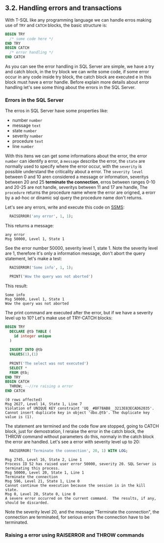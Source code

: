 ## 3.2. Handling errors and transactions

  With T-SQL like any programming language we can handle erros making use of ```TRY``` and ```CATCH``` blocks, the basic structure is:

  ```sql
  BEGIN TRY
    /* some code here */
  END TRY
  BEGIN CATCH
    /* error handling */
  END CATCH
  ```

  As you can see the error handling in SQL Server are simple, we have a try and catch block, in the try block we can write some code, if some error occur in any code inside try block, the catch block are executed e in this block must have a error handle. Before explain more details about error handling let's see some thing about the errors in the SQL Server. 

### Errors in the SQL Server
  
  The erros in SQL Server have some properties like:
  
  - number ```number```
  - message ```text```
  - state ```number```
  - severity ```number```
  - procedure ```text```
  - line ```number```
  
  With this itens we can get some informations about the error, the error ```number``` can identify a error, a ```message``` describe the error, the ```state``` are normally used to specify where the error occur, with the ```severity``` is possible understand the criticality about a error. The ```severity level``` between 0 and 10 aren considered a message or information, severitys between 20 and 25 **terminate the connection**, erros between ranges 0-10 and 20-25 are not handle, severitys between 11 and 17 are handle, The ```procedure``` returns the procedure name where the error are origned, a erorr by a ad-hoc or dinamic sql query the procedure name don't returns.

  Let's see any errors, write and execute this code on [SSMS](https://docs.microsoft.com/en-us/sql/ssms/download-sql-server-management-studio-ssms?view=sql-server-2017):

  ```sql
    RAISERROR('any error', 1, 1);
  ```

  This returns a message:

  ```
  any error
  Msg 50000, Level 1, State 1
  ```

  See the error number 50000, severity level 1, state 1. Note the severity level are 1, therefore it's only a information message, don't abort the query statement, let's make a test:

  ```sql
    RAISERROR('Some info', 1, 1);

    PRINT('Wow the query was not aborted')
  ```

  This result:

  ```
  Some info
  Msg 50000, Level 1, State 1
  Wow the query was not aborted
  ```

  The print command are executed after the error, but if we have a severity level up to 10? Let's make use of TRY-CATCH blocks:

  ```sql
  BEGIN TRY
    DECLARE @tb TABLE (
      id integer unique
    )
    
    INSERT INTO @tb
    VALUES(1),(1)
    
    PRINT('The select was not executed')
    SELECT *
    FROM @tb;
  END TRY
  BEGIN CATCH
    THROW; --//re raising a error
  END CATCH
  ```

  ```
  (0 rows affected)
  Msg 2627, Level 14, State 1, Line 7
  Violation of UNIQUE KEY constraint 'UQ__#BF78AB8__3213E83ECAD62035'. Cannot insert duplicate key in object 'dbo.@tb'. The duplicate key value is (1).
  ```

  The statement are termined and the code flow are stopped, going to CATCH block, just for demostration, I reraise the error in the catch block, the THROW command without parameters do this, normaly in the catch block the error are handled. Let's see a error with severity level up to 20:

  ```sql
    RAISERROR('Terminate the connection', 20, 1) WITH LOG;
  ```
  ```
  Msg 2745, Level 16, State 2, Line 1
  Process ID 52 has raised user error 50000, severity 20. SQL Server is terminating this process.
  Msg 50000, Level 20, State 1, Line 1
  Terminate the connection
  Msg 596, Level 21, State 1, Line 0
  Cannot continue the execution because the session is in the kill state.
  Msg 0, Level 20, State 0, Line 0
  A severe error occurred on the current command.  The results, if any, should be discarded.
  ```

  Note the severity level 20, and the message "Terminate the connection", the connection are terminated, for serious errors the connection have to be terminated.

  ### Raising a error using RAISERROR and THROW commands

  